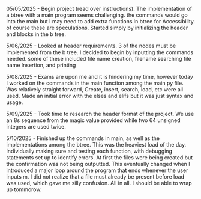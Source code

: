 05/05/2025 - Begin project (read over instructions). The implementation of a btree with a main program seems challenging.
the commands would go into the main but I may need to add extra functions in btree for Accessibility. of course these are speculations.
Started simply by initializing the header and blocks in the b tree.

5/06/2025 - Looked at header requirements. 3 of the nodes must be implemented from the b tree.
I decided to begin by inputting the commands needed. some of these included file name creation, filename searching
file name Insertion, and printing

5/08/2025 - Exams are upon me and it is hindering my time, however today I worked on the commands in the main function among the main py file. 
Was relatively straight forward, Create, insert, search, load, etc were all used. Made an initial error with the elses and elifs but it was just
syntax and usage.

5/09/2025 - Took time to research the header format of the project. We use an 8s sequence from the magic value provided while two 64 
unsigned integers are used twice.

5/10/2025 - Finished up the commands in main, as well as the implementations among the btree. This was the heaviest load of the day. Individually making sure and testing each function, with debugging statements
set up to identify errors. At first the files were being created but the confirmation was not being outputted. This eventually changed when I introduced a major loop around the program that ends whenever the user inputs m.
I did not realize that a file must already be present before load was used, which gave me silly confusion. All in all. I should be able to wrap up tommorow.
